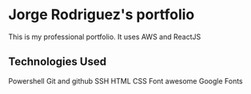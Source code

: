 # Jorge Rodriguez's portfolio

This is my professional portfolio. It uses AWS and ReactJS

## Technologies Used

Powershell
Git and github
SSH
HTML
CSS
Font awesome
Google Fonts
